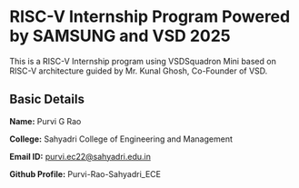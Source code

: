 # RISC-V Internship Program Powered by SAMSUNG and VSD 2025 
This is a RISC-V Internship program using VSDSquadron Mini based on RISC-V architecture guided by Mr. Kunal Ghosh, Co-Founder of VSD.

## Basic Details 
**Name:** Purvi G Rao

**College:** Sahyadri College of Engineering and Management

**Email ID:** purvi.ec22@sahyadri.edu.in

**Github Profile:** Purvi-Rao-Sahyadri_ECE



 
